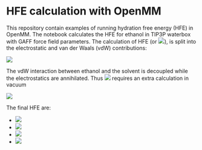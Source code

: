 # HFE calculation with OpenMM

This repository contain examples of running hydration free energy (HFE) in OpenMM. The notebook calculates the HFE for ethanol in TIP3P waterbox with GAFF force field parameters. The calculation of HFE (or <img src="https://render.githubusercontent.com/render/math?math=\Delta G_{solv}">), is split into the electrostatic and van der Waals (vdW) contributions:

<img src="https://render.githubusercontent.com/render/math?math=\Delta G_{solv} = \Delta G_{elec} %2B \Delta G_{vdw}">

The vdW interaction between ethanol and the solvent is decoupled while the electrostatics are annihilated. Thus <img src="https://render.githubusercontent.com/render/math?math=\Delta G_{elec}"> requires an extra calculation in vacuum

<img src="https://render.githubusercontent.com/render/math?math=\Delta G_{elec} = \Delta G_{elec}^{bulk} %2D \Delta G_{elec}^{vacuum}">

The final HFE are:
 * <img src="https://render.githubusercontent.com/render/math?math=\Delta G_{elec}^{vacuum} = -2.35 kcal/mol">
 * <img src="https://render.githubusercontent.com/render/math?math=\Delta G_{elec}^{bulk} = -7.52 kcal/mol">
 * <img src="https://render.githubusercontent.com/render/math?math=\Delta G_{vdw} = 1.78 kcal/mol">
 * <img src="https://render.githubusercontent.com/render/math?math=\Delta G_{solv} = -3.39 kcal/mol">
